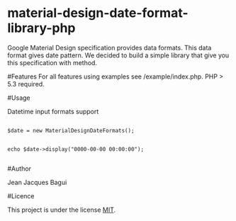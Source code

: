 # material-design-date-format-library-php
Google Material Design specification provides data formats. This data format gives date pattern. We decided to build a simple library that give you this specification with method.



#Features
For all features using examples see /example/index.php. PHP > 5.3 required.

#Usage

Datetime input formats support

<code>
$date = new MaterialDesignDateFormats(); <br/><br/>
echo $date->display("0000-00-00 00:00:00");

</code>



#Author

Jean Jacques Bagui

#Licence

This project is under the license <a href="https://opensource.org/licenses/MIT">MIT</a>.
